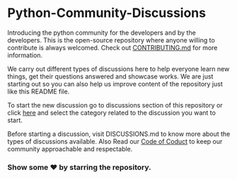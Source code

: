 # Python-Community-Discussions
Introducing the python community for the developers and by the developers. This is the open-source repository where anyone willing to contribute is always welcomed. Check out [CONTRIBUTING.md](https://github.com/magbanum/Python-Community-Discussions/blob/master/CONTRIBUTING.md) for more information.

We carry out different types of discussions here to help everyone learn new things, get their questions answered and showcase works. We are just starting out so you can also help us improve content of the repository just like this README file.

To start the new discussion go to discussions section of this repository or click [here](https://github.com/magbanum/Python-Community-Discussions/discussions/new) and select the category related to the discussion you want to start.

Before starting a discussion, visit DISCUSSIONS.md to know more about the types of discussions available. Also Read our [Code of Coduct](https://github.com/magbanum/Python-Community-Discussions/blob/master/CODE_OF_CONDUCT.md) to keep our community approachable and respectable.

### Show some ❤ by starring the repository.

